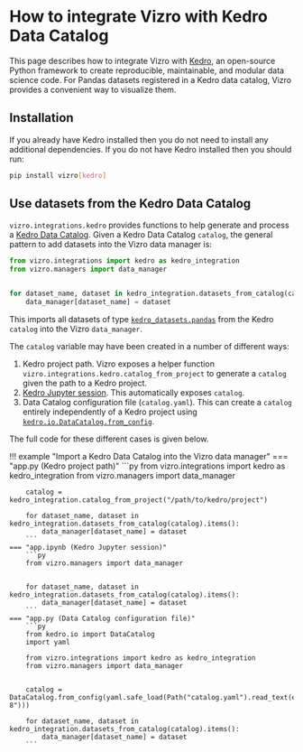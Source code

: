 # How to integrate Vizro with Kedro Data Catalog

This page describes how to integrate Vizro with [Kedro](https://docs.kedro.org/en/stable/index.html), an open-source Python framework to create reproducible, maintainable, and modular data science code. For Pandas datasets registered in a Kedro data catalog, Vizro provides a convenient way to visualize them.

## Installation
If you already have Kedro installed then you do not need to install any additional dependencies. If you do not have Kedro installed then you should run:

```bash
pip install vizro[kedro]
```

## Use datasets from the Kedro Data Catalog
`vizro.integrations.kedro` provides functions to help generate and process a [Kedro Data Catalog](https://docs.kedro.org/en/stable/data/index.html). Given a Kedro Data Catalog `catalog`, the general pattern to add datasets into the Vizro data manager is:
```python
from vizro.integrations import kedro as kedro_integration
from vizro.managers import data_manager


for dataset_name, dataset in kedro_integration.datasets_from_catalog(catalog).items():
    data_manager[dataset_name] = dataset
```

This imports all datasets of type [`kedro_datasets.pandas`](https://docs.kedro.org/en/stable/kedro_datasets.html) from the Kedro `catalog` into the Vizro `data_manager`.

The `catalog` variable may have been created in a number of different ways:

1. Kedro project path. Vizro exposes a helper function `vizro.integrations.kedro.catalog_from_project` to generate a `catalog` given the path to a Kedro project.
2. [Kedro Jupyter session](https://docs.kedro.org/en/stable/notebooks_and_ipython/kedro_and_notebooks.html). This automatically exposes `catalog`.
3. Data Catalog configuration file (`catalog.yaml`). This can create a `catalog` entirely independently of a Kedro project using [`kedro.io.DataCatalog.from_config`](https://docs.kedro.org/en/stable/kedro.io.DataCatalog.html#kedro.io.DataCatalog.from_config).

The full code for these different cases is given below.

!!! example "Import a Kedro Data Catalog into the Vizro data manager"
    === "app.py (Kedro project path)"
        ```py
        from vizro.integrations import kedro as kedro_integration
        from vizro.managers import data_manager


        catalog = kedro_integration.catalog_from_project("/path/to/kedro/project")

        for dataset_name, dataset in kedro_integration.datasets_from_catalog(catalog).items():
            data_manager[dataset_name] = dataset
        ```
    === "app.ipynb (Kedro Jupyter session)"
        ```py
        from vizro.managers import data_manager


        for dataset_name, dataset in kedro_integration.datasets_from_catalog(catalog).items():
            data_manager[dataset_name] = dataset
        ```
    === "app.py (Data Catalog configuration file)"
        ```py
        from kedro.io import DataCatalog
        import yaml

        from vizro.integrations import kedro as kedro_integration
        from vizro.managers import data_manager


        catalog = DataCatalog.from_config(yaml.safe_load(Path("catalog.yaml").read_text(encoding="utf-8")))

        for dataset_name, dataset in kedro_integration.datasets_from_catalog(catalog).items():
            data_manager[dataset_name] = dataset
        ```
